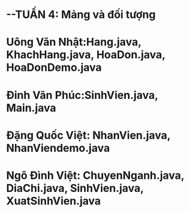 # --TUẦN 4: Mảng và đối tượng
# Uông Văn Nhật:Hang.java, KhachHang.java, HoaDon.java, HoaDonDemo.java
# Đinh Văn Phúc:SinhVien.java, Main.java
# Đặng Quốc Việt: NhanVien.java, NhanViendemo.java
# Ngô Đình Việt: ChuyenNganh.java, DiaChi.java, SinhVien.java, XuatSinhVien.java
